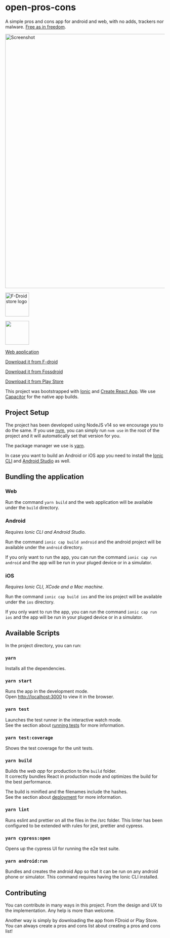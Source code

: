 # open-pros-cons

A simple pros and cons app for android and web, with no adds, trackers nor malware. [Free as in freedom](https://www.gnu.org/philosophy/free-sw.html).

<a href="https://tobertet.github.io/open-pros-cons" alt="Link to the application" target="_blank">
<img src="https://tobertet.github.io/open-pros-cons/assets/Screenshot.png" alt="Screenshot" width="800"> </a>

<a alt="Link to F-Droid" href="https://f-droid.org/packages/com.robertmengual.open_pros_cons/" target="_blank"><img src="https://fdroid.gitlab.io/artwork/badge/get-it-on.png" alt="F-Droid store logo" height="75"></a>

<a alt="Link to Play Store" href="https://play.google.com/store" target="_blank"><img src="https://tobertet.github.io/open-pros-cons/assets/google-play-badge.png" height="75"></a>

[Web application](https://tobertet.github.io/open-pros-cons)

[Download it from F-droid](https://f-droid.org/packages/com.robertmengual.open_pros_cons/)

[Download it from Fossdroid](https://fossdroid.com/a/open-pros-cons.html)

[Download it from Play Store](https://play.google.com/store)

This project was bootstrapped with [Ionic](https://github.com/ionic-team/ionic-framework) and [Create React App](https://github.com/facebook/create-react-app).
We use [Capacitor](https://github.com/ionic-team/capacitor) for the native app builds.

## Project Setup

The project has been developed using NodeJS v14 so we encourage you to do the same. If you use [nvm](https://github.com/nvm-sh/nvm), you can simply run `nvm use` in the root of the project and it will automatically set that version for you.

The package manager we use is [yarn](https://classic.yarnpkg.com/lang/en/docs/install).

In case you want to build an Android or iOS app you need to install the [Ionic CLI](https://ionicframework.com/docs/intro/cli) and [Android Studio](https://developer.android.com/studio) as well.

## Bundling the application

### Web

Run the command `yarn build` and the web application will be available under the `build` directory.

### Android

_Requires Ionic CLI and Android Studio._

Run the command `ionic cap build android` and the android project will be available under the `android` directory.

If you only want to run the app, you can run the command `ionic cap run android` and the app will be run in your pluged device or in a simulator.

### iOS

_Requires Ionic CLI, XCode and a Mac machine._

Run the command `ionic cap build ios` and the ios project will be available under the `ios` directory.

If you only want to run the app, you can run the command `ionic cap run ios` and the app will be run in your pluged device or in a simulator.

## Available Scripts

In the project directory, you can run:

### `yarn`

Installs all the dependencies.

### `yarn start`

Runs the app in the development mode.\
Open [http://localhost:3000](http://localhost:3000) to view it in the browser.

### `yarn test`

Launches the test runner in the interactive watch mode.\
See the section about [running tests](https://facebook.github.io/create-react-app/docs/running-tests) for more information.

### `yarn test:coverage`

Shows the test coverage for the unit tests.

### `yarn build`

Builds the _web app_ for production to the `build` folder.\
It correctly bundles React in production mode and optimizes the build for the best performance.

The build is minified and the filenames include the hashes.\
See the section about [deployment](https://facebook.github.io/create-react-app/docs/deployment) for more information.

### `yarn lint`

Runs eslint and prettier on all the files in the /src folder. This linter has been configured to be extended with rules for jest, prettier and cypress.

### `yarn cypress:open`

Opens up the cypress UI for running the e2e test suite.

### `yarn android:run`

Bundles and creates the android App so that it can be run on any android phone or simulator. This command requires having the Ionic CLI installed.

## Contributing

You can contribute in many ways in this project. From the design and UX to the implementation. Any help is more than welcome.

Another way is simply by downloading the app from FDroid or Play Store. You can always create a pros and cons list about creating a pros and cons list!

